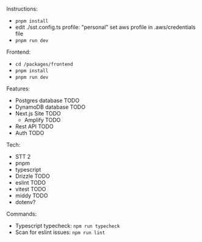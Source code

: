 Instructions:
- `pnpm install`
- edit ./sst.config.ts profile: "personal" set aws profile in .aws/credentials file
- `pnpm run dev`


Frontend:
- `cd /packages/frontend`
- `pnpm install`
- `pnpm run dev`

Features:
- Postgres database TODO
- DynamoDB database TODO
- Next.js Site TODO
  - Amplify TODO
- Rest API TODO
- Auth TODO

Tech:
- STT 2
- pnpm
- typescript
- Drizzle TODO
- eslint TODO
- vitest TODO
- middy TODO
- dotenv?

Commands:
- Typescript typecheck: `npm run typecheck`
- Scan for eslint issues: `npm run lint`

